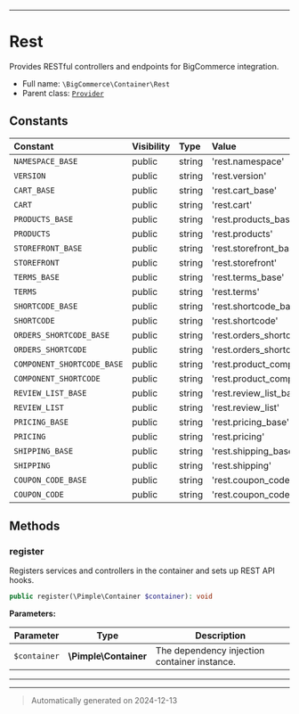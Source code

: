 ***

# Rest

Provides RESTful controllers and endpoints for BigCommerce integration.



* Full name: `\BigCommerce\Container\Rest`
* Parent class: [`Provider`](./classes/BigCommerce/Container/Provider.md)


## Constants

| Constant | Visibility | Type | Value |
|:---------|:-----------|:-----|:------|
|`NAMESPACE_BASE`|public|string|&#039;rest.namespace&#039;|
|`VERSION`|public|string|&#039;rest.version&#039;|
|`CART_BASE`|public|string|&#039;rest.cart_base&#039;|
|`CART`|public|string|&#039;rest.cart&#039;|
|`PRODUCTS_BASE`|public|string|&#039;rest.products_base&#039;|
|`PRODUCTS`|public|string|&#039;rest.products&#039;|
|`STOREFRONT_BASE`|public|string|&#039;rest.storefront_base&#039;|
|`STOREFRONT`|public|string|&#039;rest.storefront&#039;|
|`TERMS_BASE`|public|string|&#039;rest.terms_base&#039;|
|`TERMS`|public|string|&#039;rest.terms&#039;|
|`SHORTCODE_BASE`|public|string|&#039;rest.shortcode_base&#039;|
|`SHORTCODE`|public|string|&#039;rest.shortcode&#039;|
|`ORDERS_SHORTCODE_BASE`|public|string|&#039;rest.orders_shortcode_base&#039;|
|`ORDERS_SHORTCODE`|public|string|&#039;rest.orders_shortcode&#039;|
|`COMPONENT_SHORTCODE_BASE`|public|string|&#039;rest.product_component_shortcode_base&#039;|
|`COMPONENT_SHORTCODE`|public|string|&#039;rest.product_component_shortcode&#039;|
|`REVIEW_LIST_BASE`|public|string|&#039;rest.review_list_base&#039;|
|`REVIEW_LIST`|public|string|&#039;rest.review_list&#039;|
|`PRICING_BASE`|public|string|&#039;rest.pricing_base&#039;|
|`PRICING`|public|string|&#039;rest.pricing&#039;|
|`SHIPPING_BASE`|public|string|&#039;rest.shipping_base&#039;|
|`SHIPPING`|public|string|&#039;rest.shipping&#039;|
|`COUPON_CODE_BASE`|public|string|&#039;rest.coupon_code_base&#039;|
|`COUPON_CODE`|public|string|&#039;rest.coupon_code&#039;|


## Methods


### register

Registers services and controllers in the container and sets up REST API hooks.

```php
public register(\Pimple\Container $container): void
```








**Parameters:**

| Parameter | Type | Description |
|-----------|------|-------------|
| `$container` | **\Pimple\Container** | The dependency injection container instance. |





***


***
> Automatically generated on 2024-12-13
